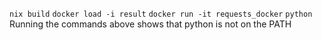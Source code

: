 `nix build`
`docker load -i result`
`docker run -it requests_docker`
  `python`
Running the commands above shows that python is not on the PATH
